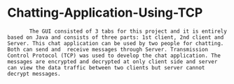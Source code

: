 # Chatting-Application-Using-TCP
           The GUI consisted of 3 tabs for this project and it is entirely based on Java and consists of three parts: 1st client, 2nd client and Server. This chat application can be used by two people for chatting. Both can send and  receive messages through Server. Transmission Control Protocol (TCP) was used to develop the chat application. The messages are encrypted and decrypted at only client side and server can view the data traffic between two clients but server cannot decrypt messages.
